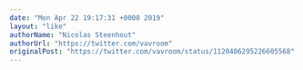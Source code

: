 ```yaml
---
date: "Mon Apr 22 19:17:31 +0000 2019"
layout: "like"
authorName: "Nicolas Steenhout"
authorUrl: "https://twitter.com/vavroom"
originalPost: "https://twitter.com/vavroom/status/1120406295226605568"
---
```

